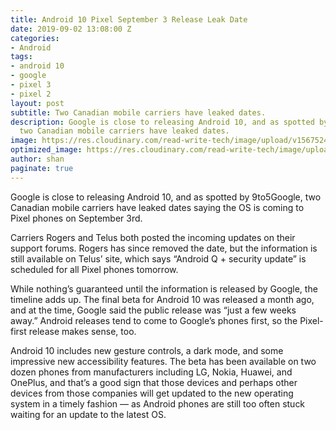 ```yaml
---
title: Android 10 Pixel September 3 Release Leak Date
date: 2019-09-02 13:08:00 Z
categories:
- Android
tags:
- android 10
- google
- pixel 3
- pixel 2
layout: post
subtitle: Two Canadian mobile carriers have leaked dates.
description: Google is close to releasing Android 10, and as spotted by 9to5Google,
  two Canadian mobile carriers have leaked dates.
image: https://res.cloudinary.com/read-write-tech/image/upload/v1567524230/acastro_190315_1777_android_Q_0003.0.0_zgfx2t.webp
optimized_image: https://res.cloudinary.com/read-write-tech/image/upload/c_scale,h_200,w_380/acastro_190315_1777_android_Q_0003.0.0_zgfx2t.webp
author: shan
paginate: true
---
```


Google is close to releasing Android 10, and as spotted by 9to5Google, two Canadian mobile carriers have leaked dates saying the OS is coming to Pixel phones on September 3rd.

Carriers Rogers and Telus both posted the incoming updates on their support forums. Rogers has since removed the date, but the information is still available on Telus’ site, which says “Android Q + security update” is scheduled for all Pixel phones tomorrow.

While nothing’s guaranteed until the information is released by Google, the timeline adds up. The final beta for Android 10 was released a month ago, and at the time, Google said the public release was “just a few weeks away.” Android releases tend to come to Google’s phones first, so the Pixel-first release makes sense, too.

Android 10 includes new gesture controls, a dark mode, and some impressive new accessibility features. The beta has been available on two dozen phones from manufacturers including LG, Nokia, Huawei, and OnePlus, and that’s a good sign that those devices and perhaps other devices from those companies will get updated to the new operating system in a timely fashion — as Android phones are still too often stuck waiting for an update to the latest OS.
